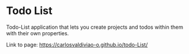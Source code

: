 # Todo List
Todo-List application that lets you create projects and todos within them with their own properties.

Link to page:
  https://carlosvaldiviao-o.github.io/todo-List/
